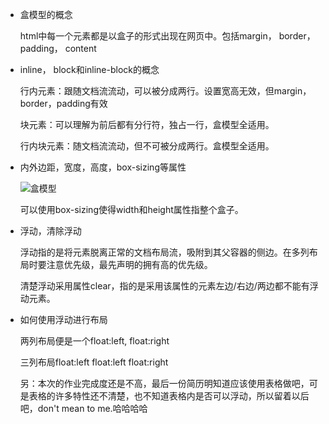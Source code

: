- 盒模型的概念
	
	html中每一个元素都是以盒子的形式出现在网页中。包括margin， border， padding， content
	
- inline， block和inline-block的概念

  行内元素：跟随文档流流动，可以被分成两行。设置宽高无效，但margin，border，padding有效
  
  块元素：可以理解为前后都有分行符，独占一行，盒模型全适用。
  
  行内块元素：随文档流流动，但不可被分成两行。盒模型全适用。
  
- 内外边距，宽度，高度，box-sizing等属性

  ![盒模型](<https://mdn.mozillademos.org/files/13649/box-model-alt-small.png>)

  可以使用box-sizing使得width和height属性指整个盒子。

- 浮动，清除浮动

  浮动指的是将元素脱离正常的文档布局流，吸附到其父容器的侧边。在多列布局时要注意优先级，最先声明的拥有高的优先级。

  清楚浮动采用属性clear，指的是采用该属性的元素左边/右边/两边都不能有浮动元素。

- 如何使用浮动进行布局

  两列布局便是一个float:left, float:right 

  三列布局float:left float:left float:right

  另：本次的作业完成度还是不高，最后一份简历明知道应该使用表格做吧，可是表格的许多特性还不清楚，也不知道表格内是否可以浮动，所以留着以后吧，don't mean to me.哈哈哈哈









